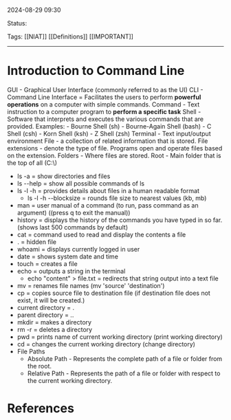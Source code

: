 
2024-08-29 09:30

Status:

Tags: [[NIAT]] [[Definitions]] [[IMPORTANT]]

________________________________________________________________________



# Introduction to Command Line

GUI - Graphical User Interface (commonly referred to as the UI)
CLI - Command Line Interface = Facilitates the users to perform **powerful operations** on a computer with simple commands.
Command - Text instruction to a computer program to **perform a specific task**
Shell - Software that interprets and executes the various commands that are provided.
	Examples:
		- Bourne Shell (sh)
		- Bourne-Again Shell (bash)
		- C Shell (csh)
		- Korn Shell (ksh)
		- Z Shell (zsh)
Terminal - Text input/output environment
File - a collection of related information that is stored.
File extensions - denote the type of file. Programs open and operate files based on the extension.
Folders -  Where files are stored.
Root - Main folder that is the top of all (C:\\)

- ls -a = show directories and files
- ls --help = show all possible commands of ls
- ls -l -h = provides details about files in a human readable format
	-  ls -l -h --blocksize = rounds file size to nearest values (kb, mb)
- man = user manual of a command (to run, pass command as an argument) ((press q to exit the manual))
- history = displays the history of the commands you have typed in so far. (shows last 500 commands by default)
- cat = command used to read and display the contents a file
- . = hidden file
- whoami = displays currently logged in user
- date = shows system date and time
- touch = creates a file
- echo = outputs a string in the terminal
	- echo "content" > file.txt = redirects that string output into a text file 
- mv = renames file names (mv 'source' 'destination')
- cp = copies source file to destination file (if destination file does not exist, it will be created.)
- current directory = .
- parent directory = ..
- mkdir = makes a directory
- rm -r = deletes a directory
- pwd = prints name of current working directory (print working directory)
- cd = changes the current working directory (change directory)
- File Paths
	- Absolute Path - Represents the complete path of a file or folder from the root.
	- Relative Path - Represents the path of a file or folder with respect to the current working directory.
# References

